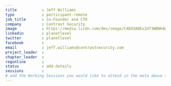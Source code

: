 ```yaml
---
title           : Jeff Williams
type            : participant-remote
job_title       : Co-Founder and CTO 
company         : Contrast Security
image           : https://media.licdn.com/dms/image/C4E03AQEx2df3WBNk0g/profile-displayphoto-shrink_800_800/0?e=1532563200&v=beta&t=sTfgYYpFfU-AyAv5qrnhow9uodb6QgkBzeThMScKel0
linkedin        : planetlevel
twitter         : planetlevel
facebook        :
email           : jeff.williams@contrastsecurity.com
project_leader  : 
chapter_leader  : 
regonline       :
status          : add-details
sessions        :   
# add the Working Sessions you would like to attend in the meta above (use the session's title) e.g. sessions (one per line): -Security Playbooks Diagrams -Hackathon Daily Sessions
---
```


<!-- put more details about participant here -->

